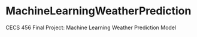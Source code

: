 # MachineLearningWeatherPrediction
CECS 456 Final Project: Machine Learning Weather Prediction Model
